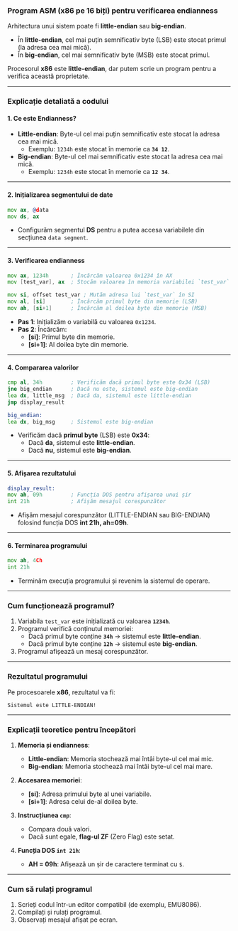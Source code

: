 ### **Program ASM (x86 pe 16 biți) pentru verificarea endianness**

Arhitectura unui sistem poate fi **little-endian** sau **big-endian**.  
- În **little-endian**, cel mai puțin semnificativ byte (LSB) este stocat primul (la adresa cea mai mică).  
- În **big-endian**, cel mai semnificativ byte (MSB) este stocat primul.

Procesorul **x86** este **little-endian**, dar putem scrie un program pentru a verifica această proprietate.

---

### **Explicație detaliată a codului**

#### **1. Ce este Endianness?**
- **Little-endian**: Byte-ul cel mai puțin semnificativ este stocat la adresa cea mai mică.
  - Exemplu: `1234h` este stocat în memorie ca **`34 12`**.
- **Big-endian**: Byte-ul cel mai semnificativ este stocat la adresa cea mai mică.
  - Exemplu: `1234h` este stocat în memorie ca **`12 34`**.

---

#### **2. Inițializarea segmentului de date**
```asm
mov ax, @data
mov ds, ax
```
- Configurăm segmentul **DS** pentru a putea accesa variabilele din secțiunea `data segment`.

---

#### **3. Verificarea endianness**
```asm
mov ax, 1234h       ; Încărcăm valoarea 0x1234 în AX
mov [test_var], ax  ; Stocăm valoarea în memoria variabilei `test_var`

mov si, offset test_var ; Mutăm adresa lui `test_var` în SI
mov al, [si]        ; Încărcăm primul byte din memorie (LSB)
mov ah, [si+1]      ; Încărcăm al doilea byte din memorie (MSB)
```
- **Pas 1**: Inițializăm o variabilă cu valoarea `0x1234`.
- **Pas 2**: Încărcăm:
  - **[si]**: Primul byte din memorie.
  - **[si+1]**: Al doilea byte din memorie.

---

#### **4. Compararea valorilor**
```asm
cmp al, 34h         ; Verificăm dacă primul byte este 0x34 (LSB)
jne big_endian      ; Dacă nu este, sistemul este big-endian
lea dx, little_msg  ; Dacă da, sistemul este little-endian
jmp display_result

big_endian:
lea dx, big_msg     ; Sistemul este big-endian
```
- Verificăm dacă **primul byte** (LSB) este **0x34**:
  - Dacă **da**, sistemul este **little-endian**.
  - Dacă **nu**, sistemul este **big-endian**.

---

#### **5. Afișarea rezultatului**
```asm
display_result:
mov ah, 09h         ; Funcția DOS pentru afișarea unui șir
int 21h             ; Afișăm mesajul corespunzător
```
- Afișăm mesajul corespunzător (LITTLE-ENDIAN sau BIG-ENDIAN) folosind funcția DOS **int 21h, ah=09h**.

---

#### **6. Terminarea programului**
```asm
mov ah, 4Ch
int 21h
```
- Terminăm execuția programului și revenim la sistemul de operare.

---

### **Cum funcționează programul?**

1. Variabila `test_var` este inițializată cu valoarea **`1234h`**.
2. Programul verifică conținutul memoriei:
   - Dacă primul byte conține **`34h`** → sistemul este **little-endian**.
   - Dacă primul byte conține **`12h`** → sistemul este **big-endian**.
3. Programul afișează un mesaj corespunzător.

---

### **Rezultatul programului**

Pe procesoarele **x86**, rezultatul va fi:

```
Sistemul este LITTLE-ENDIAN!
```

---

### **Explicații teoretice pentru începători**

1. **Memoria și endianness**:
   - **Little-endian**: Memoria stochează mai întâi byte-ul cel mai mic.
   - **Big-endian**: Memoria stochează mai întâi byte-ul cel mai mare.

2. **Accesarea memoriei**:
   - **[si]**: Adresa primului byte al unei variabile.
   - **[si+1]**: Adresa celui de-al doilea byte.

3. **Instrucțiunea `cmp`**:
   - Compara două valori.
   - Dacă sunt egale, **flag-ul ZF** (Zero Flag) este setat.

4. **Funcția DOS `int 21h`**:
   - **AH = 09h**: Afișează un șir de caractere terminat cu `$`.

---

### **Cum să rulați programul**

1. Scrieți codul într-un editor compatibil (de exemplu, EMU8086).
2. Compilați și rulați programul.
3. Observați mesajul afișat pe ecran.
